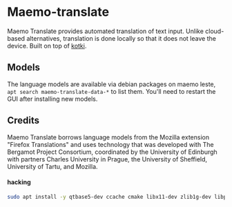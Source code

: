 Maemo-translate
===================

Maemo Translate provides automated translation of text input. Unlike cloud-based 
alternatives, translation is done locally so that it does not leave the device. Built on 
top of [kotki](https://github.com/kroketio/kotki/).

## Models

The language models are available via debian packages on maemo leste, `apt search maemo-translate-data-*` to list 
them. You'll need to restart the GUI after installing new models.

## Credits

Maemo Translate borrows language models from the Mozilla extension "Firefox Translations" and uses 
technology that was developed with The Bergamot Project Consortium, coordinated by the 
University of Edinburgh with partners Charles University in Prague, the University of Sheffield, 
University of Tartu, and Mozilla.

#### hacking

```bash
sudo apt install -y qtbase5-dev ccache cmake libx11-dev zlib1g-dev libpng-dev libpcre2-dev libcli11-dev libcpuinfo-dev libsimde-dev libqt5svg5-dev libqt5maemo5-dev libqt5x11extras5-dev qtdeclarative5-dev qtdeclarative5-dev-tools libkotki
```
